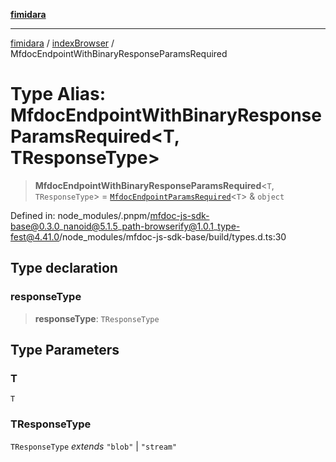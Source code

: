 [**fimidara**](../../README.md)

***

[fimidara](../../modules.md) / [indexBrowser](../README.md) / MfdocEndpointWithBinaryResponseParamsRequired

# Type Alias: MfdocEndpointWithBinaryResponseParamsRequired\<T, TResponseType\>

> **MfdocEndpointWithBinaryResponseParamsRequired**\<`T`, `TResponseType`\> = [`MfdocEndpointParamsRequired`](MfdocEndpointParamsRequired.md)\<`T`\> & `object`

Defined in: node\_modules/.pnpm/mfdoc-js-sdk-base@0.3.0\_nanoid@5.1.5\_path-browserify@1.0.1\_type-fest@4.41.0/node\_modules/mfdoc-js-sdk-base/build/types.d.ts:30

## Type declaration

### responseType

> **responseType**: `TResponseType`

## Type Parameters

### T

`T`

### TResponseType

`TResponseType` *extends* `"blob"` \| `"stream"`
